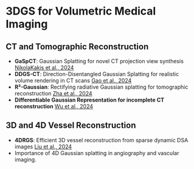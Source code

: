 # 3DGS for Volumetric Medical Imaging

## CT and Tomographic Reconstruction
- **GaSpCT**: Gaussian Splatting for novel CT projection view synthesis [NikolaKakis et al., 2024](https://arxiv.org/abs/2404.03126)
- **DDGS-CT**: Direction-Disentangled Gaussian Splatting for realistic volume rendering in CT scans [Gao et al., 2024](https://arxiv.org/abs/2406.02518)
- **R²-Gaussian**: Rectifying radiative Gaussian splatting for tomographic reconstruction [Zha et al., 2024](https://neurips.cc/virtual/2024/poster/94214)
- **Differentiable Gaussian Representation for incomplete CT reconstruction** [Wu et al., 2024](https://arxiv.org/abs/2411.04844v2)

## 3D and 4D Vessel Reconstruction
- **4DRGS**: Efficient 3D vessel reconstruction from sparse dynamic DSA images [Liu et al., 2024](https://arxiv.org/abs/2412.12919)
- Importance of 4D Gaussian splatting in angiography and vascular imaging.
